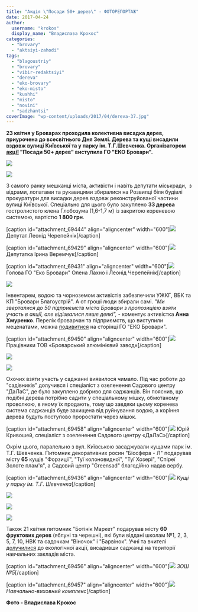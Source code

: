 ```yaml
---
title: "Акція \"Посади 50+ дерев\" - ФОТОРЕПОРТАЖ"
date: 2017-04-24
author: 
  username: "krokos"
  display_name: "Владислава Крокос"
categories: 
  - "brovary"
  - "aktsiyi-zahodi"
tags: 
  - "blagoustriy"
  - "brovary"
  - "vibir-redaktsiyi"
  - "dereva"
  - "eko-brovary"
  - "eko-misto"
  - "kushhi"
  - "misto"
  - "novini"
  - "sadzhantsi"
coverImage: "wp-content/uploads/2017/04/dereva-37.jpg"
---
```


**23 квітня у Броварах проходила колективна висадка дерев, приурочена до всесвітнього Дня Землі. Дерева та кущі висадили вздовж вулиці Київської та у парку ім. Т.Г.Шевченка. Організатором [акції](https://mpz.brovary.org/anons-22-kvitnya-vidbudetsya-ekologichna-aktsiya-posady-50-derev/) "Посади 50+ дерев" виступила ГО "ЕКО Бровари".**

[![](https://mpz.brovary.org/wp-content/uploads/2017/04/dereva-1.jpg)](https://mpz.brovary.org/wp-content/uploads/2017/04/dereva-31.jpg)

[![](https://mpz.brovary.org/wp-content/uploads/2017/04/dereva-31.jpg)](https://mpz.brovary.org/wp-content/uploads/2017/04/dereva-31.jpg)

З самого ранку мешканці міста, активісти і навіть депутати міськради,  з відрами, лопатами та рукавицями збиралися на Розвилці біля будівлі прокуратури для висадки дерев вздовж реконструйованої частини вулиці Київської. Спеціально для цього було закуплено **33 дерева** гостролистого клена Глобозума (1,6-1,7 м) із закритою кореневою системою, вартістю **1 800 грн**.

\[caption id="attachment\_69444" align="aligncenter" width="600"\][![](https://mpz.brovary.org/wp-content/uploads/2017/04/dereva-26.jpg)](https://mpz.brovary.org/wp-content/uploads/2017/04/dereva-26.jpg) Депутат Леонід Черепейнік\[/caption\]

\[caption id="attachment\_69429" align="aligncenter" width="600"\][![](https://mpz.brovary.org/wp-content/uploads/2017/04/dereva-11.jpg)](https://mpz.brovary.org/wp-content/uploads/2017/04/dereva-11.jpg) Депутатка Ірина Веремчук\[/caption\]

\[caption id="attachment\_69431" align="aligncenter" width="600"\][![](https://mpz.brovary.org/wp-content/uploads/2017/04/dereva-13.jpg)](https://mpz.brovary.org/wp-content/uploads/2017/04/dereva-13.jpg) Голова ГО "Еко Бровари" Олена Лахно і Леонід Черепейнік\[/caption\]

[![](https://mpz.brovary.org/wp-content/uploads/2017/04/dereva-28.jpg)](https://mpz.brovary.org/wp-content/uploads/2017/04/dereva-28.jpg)

Інвентарем, водою та чорноземом активістів забезпечили УЖКГ, ВБК та КП "Бровари Благоустрій". А от гроші люди збирали самі. _"Ми зверталися до 50 підприємств міста Бровари з пропозицією взяти участь в акції, але відізвалися лише деякі",_ - коментує активістка **Анна Хмуренко**. Перелік броварчан та підприємств, що виступили меценатами, можна [подивитися](https://www.facebook.com/pg/ekobrovary/photos/?tab=album&album_id=785804454928678) на сторінці ГО "ЕКО Бровари".

\[caption id="attachment\_69450" align="aligncenter" width="600"\][![](https://mpz.brovary.org/wp-content/uploads/2017/04/dereva-32.jpg)](https://mpz.brovary.org/wp-content/uploads/2017/04/dereva-32.jpg) Працівники ТОВ «Броварський алюмінієвий завод»\[/caption\]

[![](https://mpz.brovary.org/wp-content/uploads/2017/04/dereva-4.jpg)](https://mpz.brovary.org/wp-content/uploads/2017/04/dereva-4.jpg)

[![](https://mpz.brovary.org/wp-content/uploads/2017/04/dereva-30.jpg)](https://mpz.brovary.org/wp-content/uploads/2017/04/dereva-30.jpg)

Охочих взяти участь у саджанні виявилося чимало. Під час роботи до "садівників" долучився і спеціаліст з озеленення Садового центру "ДаЛаС", де було закуплено добриво для саджанців. Він пояснив, що подібні дерева потрібно садити у спеціальному мішку, обмотаному проволкою, в якому їх продають, тому що завдяки цьому коренева система саджанців буде захищена від руйнування водою, а коріння дерева будуть поступово проростати через мішок.

\[caption id="attachment\_69458" align="aligncenter" width="600"\][![](https://mpz.brovary.org/wp-content/uploads/2017/04/dereva-40.jpg)](https://mpz.brovary.org/wp-content/uploads/2017/04/dereva-40.jpg) Юрій Кривошей, спеціаліст з озеленення Садового центру «ДаЛаС»\[/caption\]

Окрім цього, паралельно з вул. Київською засаджували кущами парк ім. Т.Г. Шевченка. Питомник декоративних росин "Біосфера - Л" подарував місту **65** кущів "Форзиції", "Туї колоновидної", "Туї Хозері", "Спіреї Золоте плам'я", а Садовий центр "Greensad" благодійно надав вербу.

\[caption id="attachment\_69436" align="aligncenter" width="600"\][![](https://mpz.brovary.org/wp-content/uploads/2017/04/dereva-18.jpg)](https://mpz.brovary.org/wp-content/uploads/2017/04/dereva-18.jpg) _Кущі у парку ім. Т.Г. Шевченка_\[/caption\]

[![](https://mpz.brovary.org/wp-content/uploads/2017/04/dereva-20.jpg)](https://mpz.brovary.org/wp-content/uploads/2017/04/dereva-20.jpg)

[![](https://mpz.brovary.org/wp-content/uploads/2017/04/dereva-24.jpg)](https://mpz.brovary.org/wp-content/uploads/2017/04/dereva-24.jpg)

[![](https://mpz.brovary.org/wp-content/uploads/2017/04/dereva-17.jpg)](https://mpz.brovary.org/wp-content/uploads/2017/04/dereva-17.jpg)

Також 21 квітня питомник "Ботінік Маркет" подарував місту **60 фруктових дерев** (яблуні та черешні), які були віддані школам №1, 2, 3, 5, 7, 10, НВК та садочкам "Віночок" і "Барвінок". Учні та вчителі [долучилися](https://www.facebook.com/permalink.php?story_fbid=1010170722450978&id=549467585187963) до екологічної акції, висадивши саджанці на території навчальних закладів міста.

\[caption id="attachment\_69456" align="aligncenter" width="600"\][![](https://mpz.brovary.org/wp-content/uploads/2017/04/dereva-38.jpg)](https://mpz.brovary.org/wp-content/uploads/2017/04/dereva-38.jpg) _ЗОШ №5_\[/caption\]

\[caption id="attachment\_69457" align="aligncenter" width="600"\][![](https://mpz.brovary.org/wp-content/uploads/2017/04/dereva-39.jpg)](https://mpz.brovary.org/wp-content/uploads/2017/04/dereva-39.jpg) _Навчально-виховний комплекс_\[/caption\]

**Фото - Владислава Крокос**
